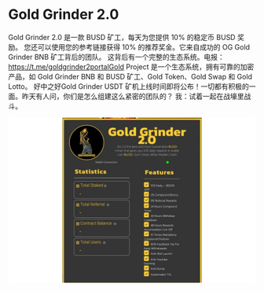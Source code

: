 # Gold Grinder 2.0

Gold Grinder 2.0 是一款 BUSD 矿工，每天为您提供 10% 的稳定币 BUSD 奖励。 您还可以使用您的参考链接获得 10% 的推荐奖金。它来自成功的 OG Gold Grinder BNB 矿工背后的团队。 这背后有一个完整的生态系统。电报：https://t.me/goldgrinder2portalGold Project 是一个生态系统，拥有可靠的加密产品，如 Gold Grinder BNB 和 BUSD 矿工、Gold Token、Gold Swap 和 Gold Lotto。 好中之好Gold Grinder USDT 矿机上线时间即将公布！一切都有积极的一面。昨天有人问，你们是怎么组建这么紧密的团队的？ 我：试着一起在战壕里战斗。

![goldgrinder20-dapp-defi-bsc-image3_4149e15ed0954f63d64f2b3c2dcf4548](goldgrinder20-dapp-defi-bsc-image3_4149e15ed0954f63d64f2b3c2dcf4548.png)
